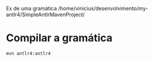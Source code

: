 Ex de uma gramática
/home/vinicius/desenvolvimento/my-antlr4/SimpleAntlrMavenProject/

# Compilar a gramática

```
mvn antlr4:antlr4 
```
